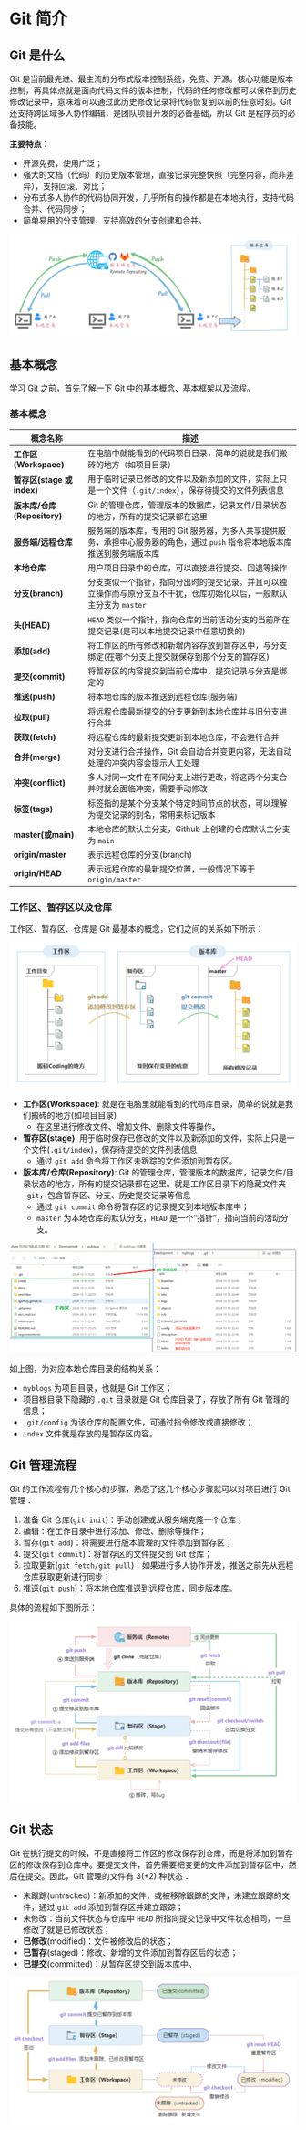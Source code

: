 # Git 简介

## Git 是什么

Git 是当前最先进、最主流的分布式版本控制系统，免费、开源。核心功能是版本控制，再具体点就是面向代码文件的版本控制，代码的任何修改都可以保存到历史修改记录中，意味着可以通过此历史修改记录将代码恢复到以前的任意时刻。Git 还支持跨区域多人协作编辑，是团队项目开发的必备基础，所以 Git 是程序员的必备技能。

**主要特点**：

- 开源免费，使用广泛；
- 强大的文档（代码）的历史版本管理，直接记录完整快照（完整内容，而非差异），支持回滚、对比；
- 分布式多人协作的代码协同开发，几乎所有的操作都是在本地执行，支持代码合并、代码同步；
- 简单易用的分支管理，支持高效的分支创建和合并。

![](./assets/git-introduce_1.png)

## 基本概念

学习 Git 之前，首先了解一下 Git 中的基本概念、基本框架以及流程。

### 基本概念

| **概念名称** | **描述** |
| --- | --- |
| **工作区(Workspace)** | 在电脑中就能看到的代码项目目录，简单的说就是我们搬砖的地方（如项目目录） |
| **暂存区(stage 或 index)** | 用于临时记录已修改的文件以及新添加的文件，实际上只是一个文件（`.git/index`），保存待提交的文件列表信息 |
| **版本库/仓库(Repository)** | Git 的管理仓库，管理版本的数据库，记录文件/目录状态的地方，所有的提交记录都在这里 |
| **服务端/远程仓库** | 服务端的版本库，专用的 Git 服务器，为多人共享提供服务，承担中心服务器的角色，通过 `push` 指令将本地版本库推送到服务端版本库 |
| **本地仓库** | 用户项目目录中的仓库，可以直接进行提交、回退等操作 |
| **分支(branch)** | 分支类似一个指针，指向分出时的提交记录。并且可以独立操作而与原分支互不干扰，仓库初始化以后，一般默认主分支为 `master` |
| **头(HEAD)** | `HEAD` 类似一个指针，指向仓库的当前活动分支的当前所在提交记录(是可以本地提交记录中任意切换的) |
| **添加(add)** | 将工作区的所有修改和新增内容存放到暂存区中，与分支绑定(在哪个分支上提交就保存到那个分支的暂存区) |
| **提交(commit)** | 将暂存区的内容提交到当前仓库中，提交记录与分支是绑定的 |
| **推送(push)** | 将本地仓库的版本推送到远程仓库(服务端) |
| **拉取(pull)** | 将远程仓库最新提交的分支更新到本地仓库并与旧分支进行合并 |
| **获取(fetch)** | 将远程仓库的最新提交更新到本地仓库，不会进行合并 |
| **合并(merge)** | 对分支进行合并操作，Git 会自动合并变更内容，无法自动处理的冲突内容会提示人工处理 |
| **冲突(conflict)** | 多人对同一文件在不同分支上进行更改，将这两个分支合并时就会面临冲突，需要手动修改 |
| **标签(tags)** | 标签指的是某个分支某个特定时间节点的状态，可以理解为提交记录的别名，常用来标记版本 |
| **master(或main)** | 本地仓库的默认主分支，Github 上创建的仓库默认主分支为 `main` |
| **origin/master** | 表示远程仓库的分支(branch) |
| **origin/HEAD** | 表示远程仓库的最新提交位置，一般情况下等于 `origin/master` |

### 工作区、暂存区以及仓库

工作区、暂存区、仓库是 Git 最基本的概念，它们之间的关系如下所示：

![](./assets/git-introduce_2.png)

- **工作区(Workspace)**: 就是在电脑里就能看到的代码库目录，简单的说就是我们搬砖的地方(如项目目录)
    - 在这里进行修改文件、增加文件、删除文件等操作。
- **暂存区(stage)**: 用于临时保存已修改的文件以及新添加的文件，实际上只是一个文件(`.git/index`)，保存待提交的文件列表信息
    - 通过 `git add` 命令将工作区未跟踪的文件添加到暂存区。
- **版本库/仓库(Repository)**: Git 的管理仓库，管理版本的数据库，记录文件/目录状态的地方，所有的提交记录都在这里。就是工作区目录下的隐藏文件夹 `.git`，包含暂存区、分支、历史提交记录等信息
    - 通过 `git commit` 命令将暂存区的记录提交到本地版本库中；
    - `master` 为本地仓库的默认分支，`HEAD` 是一个“指针”，指向当前的活动分支。

![](./assets/git-introduce_3.png)

如上图，为对应本地仓库目录的结构关系：

- `myblogs` 为项目目录，也就是 Git 工作区；
- 项目根目录下隐藏的 `.git` 目录就是 Git 仓库目录了，存放了所有 Git 管理的信息；
- `.git/config` 为该仓库的配置文件，可通过指令修改或直接修改；
- `index` 文件就是存放的是暂存区内容。

## Git 管理流程

Git 的工作流程有几个核心的步骤，熟悉了这几个核心步骤就可以对项目进行 Git 管理：

1. 准备 Git 仓库(`git init`)：手动创建或从服务端克隆一个仓库；
2. 编辑：在工作目录中进行添加、修改、删除等操作；
3. 暂存(`git add`)：将需要进行版本管理的文件添加到暂存区；
4. 提交(`git commit`)：将暂存区的文件提交到 Git 仓库；
5. 拉取更新(`git fetch/git pull`)：如果进行多人协作开发，推送之前先从远程仓库获取更新进行同步；
6. 推送(`git push`)：将本地仓库推送到远程仓库，同步版本库。

具体的流程如下图所示：

![](./assets/git-introduce_4.png)

## Git 状态

Git 在执行提交的时候，不是直接将工作区的修改保存到仓库，而是将添加到暂存区的修改保存到仓库中。要提交文件，首先需要把变更的文件添加到暂存区中，然后在提交。因此，Git 管理的文件有 3(+2) 种状态：

- 未跟踪(untracked)：新添加的文件，或被移除跟踪的文件，未建立跟踪的文件，通过 `git add` 添加到暂存区并建立跟踪；
- 未修改：当前文件状态与仓库中 `HEAD` 所指向提交记录中文件状态相同，一旦修改了就是已修改状态；
- **已修改**(modified)：文件被修改后的状态；
- **已暂存**(staged)：修改、新增的文件添加到暂存区后的状态；
- **已提交**(committed)：从暂存区提交到版本库中。

![](./assets/git-introduce_5.png)
